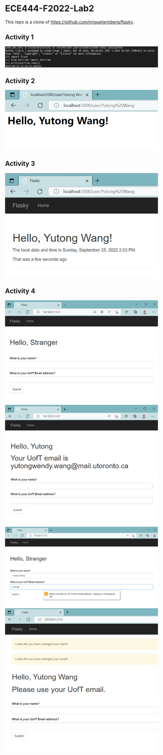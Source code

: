 # ECE444-F2022-Lab2
This repo is a clone of https://github.com/miguelgrinberg/flasky.

## Activity 1
![](images/Activity%201.png)

## Activity 2
![](images/Activity%202.png)

## Activity 3
![](images/Activity%203.png)

## Activity 4
![](images/Activity%204-1.png)
![](images/Activity%204-2.png)
![](images/Activity%204-3.png)
![](images/Activity%204-4.png)